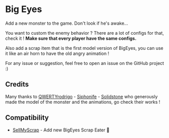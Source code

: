 # Big Eyes

Add a new monster to the game. Don't look if he's awake...

You want to custom the enemy behavior ? There are a lot of configs for that, check it ! **Make sure that every player have the same configs.**

Also add a scrap item that is the first model version of BigEyes, you can use it like an air horn to have the old angry animation !

For any issue or suggestion, feel free to open an issue on the GitHub project :)

## Credits

Many thanks to 
[QWERTYrodrigo](https://www.youtube.com/watch?v=eD1mFxvIL5w) - 
[Siphonife](https://www.artstation.com/siphonife) - 
[Solidstone](https://ko-fi.com/solidstonee)
who generously made the model of the monster and the animations, go check their works !

## Compatibility

- [SellMyScrap](https://thunderstore.io/c/lethal-company/p/Zehs/SellMyScrap/) - Add new BigEyes Scrap Eater 👀
